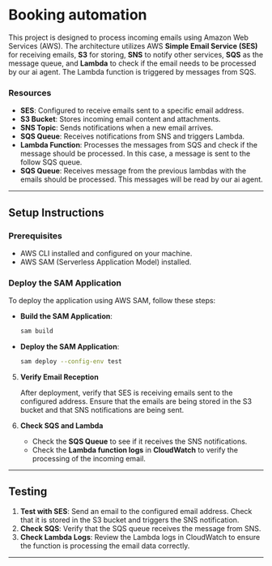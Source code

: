 # Booking automation

This project is designed to process incoming emails using Amazon Web Services (AWS). 
The architecture utilizes AWS **Simple Email Service (SES)** for receiving emails, **S3** for storing, **SNS** to notify other services, **SQS** as the message queue, and **Lambda** to check if the email needs to be processed by our ai agent. 
The Lambda function is triggered by messages from SQS.

### Resources

- **SES**: Configured to receive emails sent to a specific email address.
- **S3 Bucket**: Stores incoming email content and attachments.
- **SNS Topic**: Sends notifications when a new email arrives.
- **SQS Queue**: Receives notifications from SNS and triggers Lambda.
- **Lambda Function**: Processes the messages from SQS and check if the message should be processed. In this case, a message is sent to the follow SQS queue.
- **SQS Queue**: Receives message from the previous lambdas with the emails should be processed. This messages will be read by our ai agent.
---

## Setup Instructions

### Prerequisites

- AWS CLI installed and configured on your machine.
- AWS SAM (Serverless Application Model) installed.

### Deploy the SAM Application

   To deploy the application using AWS SAM, follow these steps:

   - **Build the SAM Application**:

     ```bash
     sam build
     ```

   - **Deploy the SAM Application**:

     ```bash
     sam deploy --config-env test
     ```

5. **Verify Email Reception**

   After deployment, verify that SES is receiving emails sent to the configured address. Ensure that the emails are being stored in the S3 bucket and that SNS notifications are being sent.

6. **Check SQS and Lambda**

   - Check the **SQS Queue** to see if it receives the SNS notifications.
   - Check the **Lambda function logs** in **CloudWatch** to verify the processing of the incoming email.

---

## Testing

1. **Test with SES**: Send an email to the configured email address. Check that it is stored in the S3 bucket and triggers the SNS notification.
2. **Check SQS**: Verify that the SQS queue receives the message from SNS.
3. **Check Lambda Logs**: Review the Lambda logs in CloudWatch to ensure the function is processing the email data correctly.

---
